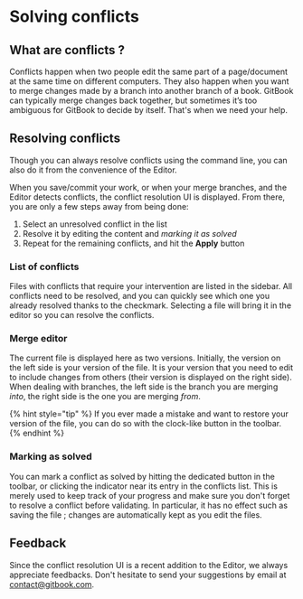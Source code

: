 # Solving conflicts

## What are conflicts ?

Conflicts happen when two people edit the same part of a page/document at the same time on different computers. They also happen when you want to merge changes made by a branch into another branch of a book. GitBook can typically merge changes back together, but sometimes it’s too ambiguous for GitBook to decide by itself. That's when we need your help.

## Resolving conflicts

Though you can always resolve conflicts using the command line, you can also do it from the convenience of the Editor.

When you save/commit your work, or when your merge branches, and the Editor detects conflicts, the conflict resolution UI is displayed. From there, you are only a few steps away from being done:

1. Select an unresolved conflict in the list
2. Resolve it by editing the content and _marking it as solved_
3. Repeat for the remaining conflicts, and hit the **Apply** button

### List of conflicts

Files with conflicts that require your intervention are listed in the sidebar. All conflicts need to be resolved, and you can quickly see which one you already resolved thanks to the checkmark. Selecting a file will bring it in the editor so you can resolve the conflicts.

### Merge editor

The current file is displayed here as two versions. Initially, the version on the left side is your version of the file. It is your version that you need to edit to include changes from others (their version is displayed on the right side). When dealing with branches, the left side is the branch you are merging _into_, the right side is the one you are merging _from_.

{% hint style="tip" %}
If you ever made a mistake and want to restore your version of the file, you can do so with the clock-like button in the toolbar.
{% endhint %}

### Marking as solved

You can mark a conflict as solved by hitting the dedicated button in the toolbar, or clicking the indicator near its entry in the conflicts list. This is merely used to keep track of your progress and make sure you don't forget to resolve a conflict before validating. In particular, it has no effect such as saving the file ; changes are automatically kept as you edit the files.

## Feedback

Since the conflict resolution UI is a recent addition to the Editor, we always appreciate feedbacks. Don't hesitate to send your suggestions by email at [contact@gitbook.com](mailto:contact@gitbook.com).
